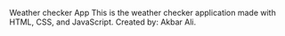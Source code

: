 Weather checker App
This is the weather checker application made with HTML, CSS, and JavaScript.
Created by: Akbar Ali.
